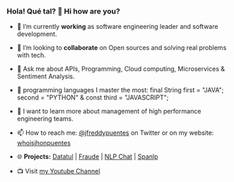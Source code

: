 ### Hola! Qué tal? 👋 Hi how are you?

<!--
**jfreddypuentes/jfreddypuentes** is a ✨ _special_ ✨ repository because its `README.md` (this file) appears on your GitHub profile.

Here are some ideas to get you started:

- 🔭 I’m currently working on ...
- 🌱 I’m currently learning ...
- 👯 I’m looking to collaborate on ...
- 🤔 I’m looking for help with ...
- 💬 Ask me about ...
- 📫 How to reach me: ...
- 😄 Pronouns: ...
- ⚡ Fun fact: ...
-->

- 🔭 I’m currently **working** as software engineering leader and software development.
- 👯 I’m looking to **collaborate** on Open sources and solving real problems with tech.
- 💬 Ask me about APIs, Programming, Cloud computing, Microservices & Sentiment Analysis.
- 💬 programming languages I master the most: final String first = "JAVA";  second = "PYTHON" & const third = "JAVASCRIPT";
- 🤔 I want to learn more about management of high performance engineering teams. 
- 📫 How to reach me: [@jfreddypuentes](https://twitter.com/jfreddypuentes) on Twitter or on my website: [whoisjhonpuentes](https://whoisjhonpuentes.web.app/)

- 🌐  **Projects:** [Datatul](http://www.datatul.com) | [Fraude](http://fraude-720ad.firebaseapp.com) | [NLP Chat](https://nlpchat.web.app/) | [Spanlp](https://pypi.org/project/spanlp/)


- 📺 Visit [my Youtube Channel](https://www.youtube.com/channel/UCeQ2LduKNIZ7k3ndXvffuDw)
